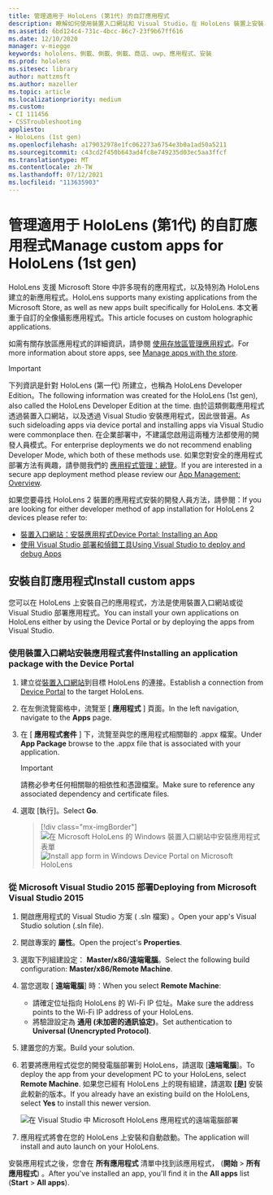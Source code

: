 ```yaml
---
title: 管理適用于 HoloLens (第1代) 的自訂應用程式
description: 瞭解如何使用裝置入口網站和 Visual Studio，在 HoloLens 裝置上安裝、卸載及側載自訂的全像攝影應用程式。
ms.assetid: 6bd124c4-731c-4bcc-86c7-23f9b67ff616
ms.date: 12/10/2020
manager: v-miegge
keywords: hololens、側載、側載、側載、商店、uwp、應用程式、安裝
ms.prod: hololens
ms.sitesec: library
author: mattzmsft
ms.author: mazeller
ms.topic: article
ms.localizationpriority: medium
ms.custom:
- CI 111456
- CSSTroubleshooting
appliesto:
- HoloLens (1st gen)
ms.openlocfilehash: a179032978e1fc062273a6754e3b0a1ad50a5211
ms.sourcegitcommit: c43cd2f450b643ad4fc8e749235d03ec5aa3ffcf
ms.translationtype: MT
ms.contentlocale: zh-TW
ms.lasthandoff: 07/12/2021
ms.locfileid: "113635903"
---
```

# <a name="manage-custom-apps-for-hololens-1st-gen"></a><span data-ttu-id="060b9-104">管理適用于 HoloLens (第1代) 的自訂應用程式</span><span class="sxs-lookup"><span data-stu-id="060b9-104">Manage custom apps for HoloLens (1st gen)</span></span>

<span data-ttu-id="060b9-105">HoloLens 支援 Microsoft Store 中許多現有的應用程式，以及特別為 HoloLens 建立的新應用程式。</span><span class="sxs-lookup"><span data-stu-id="060b9-105">HoloLens supports many existing applications from the Microsoft Store, as well as new apps built specifically for HoloLens.</span></span> <span data-ttu-id="060b9-106">本文著重于自訂的全像攝影應用程式。</span><span class="sxs-lookup"><span data-stu-id="060b9-106">This article focuses on custom holographic applications.</span></span>  

<span data-ttu-id="060b9-107">如需有關存放區應用程式的詳細資訊，請參閱 [使用存放區管理應用程式](holographic-store-apps.md)。</span><span class="sxs-lookup"><span data-stu-id="060b9-107">For more information about store apps, see [Manage apps with the store](holographic-store-apps.md).</span></span>

> [!IMPORTANT]
> <span data-ttu-id="060b9-108">下列資訊是針對 HoloLens (第一代) 所建立，也稱為 HoloLens Developer Edition。</span><span class="sxs-lookup"><span data-stu-id="060b9-108">The following information was created for the HoloLens (1st gen), also called the HoloLens Developer Edition at the time.</span></span> <span data-ttu-id="060b9-109">由於這類側載應用程式透過裝置入口網站，以及透過 Visual Studio 安裝應用程式，因此很普遍。</span><span class="sxs-lookup"><span data-stu-id="060b9-109">As such sideloading apps via device portal and installing apps via Visual Studio were commonplace then.</span></span> <span data-ttu-id="060b9-110">在企業部署中，不建議您啟用這兩種方法都使用的開發人員模式。</span><span class="sxs-lookup"><span data-stu-id="060b9-110">For enterprise deployments we do not recommend enabling Developer Mode, which both of these methods use.</span></span> <span data-ttu-id="060b9-111">如果您對安全的應用程式部署方法有興趣，請參閱我們的 [應用程式管理：總覽](app-deploy-overview.md)。</span><span class="sxs-lookup"><span data-stu-id="060b9-111">If you are interested in a secure app deployment method please review our [App Management: Overview](app-deploy-overview.md).</span></span>
>
> <span data-ttu-id="060b9-112">如果您要尋找 HoloLens 2 裝置的應用程式安裝的開發人員方法，請參閱：</span><span class="sxs-lookup"><span data-stu-id="060b9-112">If you are looking for either developer method of app installation for HoloLens 2 devices please refer to:</span></span>
>
> - [<span data-ttu-id="060b9-113">裝置入口網站：安裝應用程式</span><span class="sxs-lookup"><span data-stu-id="060b9-113">Device Portal: Installing an App</span></span>](/windows/mixed-reality/develop/platform-capabilities-and-apis/using-the-windows-device-portal#installing-an-app)
> - [<span data-ttu-id="060b9-114">使用 Visual Studio 部署和偵錯工具</span><span class="sxs-lookup"><span data-stu-id="060b9-114">Using Visual Studio to deploy and debug Apps</span></span>](/windows/mixed-reality/develop/platform-capabilities-and-apis/using-visual-studio)

## <a name="install-custom-apps"></a><span data-ttu-id="060b9-115">安裝自訂應用程式</span><span class="sxs-lookup"><span data-stu-id="060b9-115">Install custom apps</span></span>

<span data-ttu-id="060b9-116">您可以在 HoloLens 上安裝自己的應用程式，方法是使用裝置入口網站或從 Visual Studio 部署應用程式。</span><span class="sxs-lookup"><span data-stu-id="060b9-116">You can install your own applications on HoloLens either by using the Device Portal or by deploying the apps from Visual Studio.</span></span>

### <a name="installing-an-application-package-with-the-device-portal"></a><span data-ttu-id="060b9-117">使用裝置入口網站安裝應用程式套件</span><span class="sxs-lookup"><span data-stu-id="060b9-117">Installing an application package with the Device Portal</span></span>

1. <span data-ttu-id="060b9-118">建立從[裝置入口網站](/windows/mixed-reality/using-the-windows-device-portal)到目標 HoloLens 的連接。</span><span class="sxs-lookup"><span data-stu-id="060b9-118">Establish a connection from [Device Portal](/windows/mixed-reality/using-the-windows-device-portal) to the target HoloLens.</span></span>

1. <span data-ttu-id="060b9-119">在左側流覽窗格中，流覽至 [ **應用程式** ] 頁面。</span><span class="sxs-lookup"><span data-stu-id="060b9-119">In the left navigation, navigate to the **Apps** page.</span></span>

1. <span data-ttu-id="060b9-120">在 [ **應用程式套件** ] 下，流覽至與您的應用程式相關聯的 .appx 檔案。</span><span class="sxs-lookup"><span data-stu-id="060b9-120">Under **App Package** browse to the .appx file that is associated with your application.</span></span>

   > [!IMPORTANT]
   > <span data-ttu-id="060b9-121">請務必參考任何相關聯的相依性和憑證檔案。</span><span class="sxs-lookup"><span data-stu-id="060b9-121">Make sure to reference any associated dependency and certificate files.</span></span>

1. <span data-ttu-id="060b9-122">選取 [執行]。</span><span class="sxs-lookup"><span data-stu-id="060b9-122">Select **Go**.</span></span>

   > [!div class="mx-imgBorder"]
   > <span data-ttu-id="060b9-123">![在 Microsoft HoloLens 的 Windows 裝置入口網站中安裝應用程式表單](images/deviceportal-appmanager.jpg)</span><span class="sxs-lookup"><span data-stu-id="060b9-123">![Install app form in Windows Device Portal on Microsoft HoloLens](images/deviceportal-appmanager.jpg)</span></span>

### <a name="deploying-from-microsoft-visual-studio-2015"></a><span data-ttu-id="060b9-124">從 Microsoft Visual Studio 2015 部署</span><span class="sxs-lookup"><span data-stu-id="060b9-124">Deploying from Microsoft Visual Studio 2015</span></span>

1. <span data-ttu-id="060b9-125">開啟應用程式的 Visual Studio 方案 ( .sln 檔案) 。</span><span class="sxs-lookup"><span data-stu-id="060b9-125">Open your app's Visual Studio solution (.sln file).</span></span>

1. <span data-ttu-id="060b9-126">開啟專案的 **屬性**。</span><span class="sxs-lookup"><span data-stu-id="060b9-126">Open the project's **Properties**.</span></span>

1. <span data-ttu-id="060b9-127">選取下列組建設定： **Master/x86/遠端電腦**。</span><span class="sxs-lookup"><span data-stu-id="060b9-127">Select the following build configuration: **Master/x86/Remote Machine**.</span></span>

1. <span data-ttu-id="060b9-128">當您選取 [ **遠端電腦**] 時：</span><span class="sxs-lookup"><span data-stu-id="060b9-128">When you select **Remote Machine**:</span></span>
   - <span data-ttu-id="060b9-129">請確定位址指向 HoloLens 的 Wi-Fi IP 位址。</span><span class="sxs-lookup"><span data-stu-id="060b9-129">Make sure the address points to the Wi-Fi IP address of your HoloLens.</span></span>
   - <span data-ttu-id="060b9-130">將驗證設定為 **通用 (未加密的通訊協定)**。</span><span class="sxs-lookup"><span data-stu-id="060b9-130">Set authentication to **Universal (Unencrypted Protocol)**.</span></span>
   
1. <span data-ttu-id="060b9-131">建置您的方案。</span><span class="sxs-lookup"><span data-stu-id="060b9-131">Build your solution.</span></span>

1. <span data-ttu-id="060b9-132">若要將應用程式從您的開發電腦部署到 HoloLens，請選取 [**遠端電腦**]。</span><span class="sxs-lookup"><span data-stu-id="060b9-132">To deploy the app from your development PC to your HoloLens, select **Remote Machine**.</span></span> <span data-ttu-id="060b9-133">如果您已經有 HoloLens 上的現有組建，請選取 **[是]** 安裝此較新的版本。</span><span class="sxs-lookup"><span data-stu-id="060b9-133">If you already have an existing build on the HoloLens, select **Yes** to install this newer version.</span></span>  

   ![在 Visual Studio 中 Microsoft HoloLens 應用程式的遠端電腦部署](images/vs2015-remotedeployment.jpg)  
   
1. <span data-ttu-id="060b9-135">應用程式將會在您的 HoloLens 上安裝和自動啟動。</span><span class="sxs-lookup"><span data-stu-id="060b9-135">The application will install and auto launch on your HoloLens.</span></span>

<span data-ttu-id="060b9-136">安裝應用程式之後，您會在 **所有應用程式** 清單中找到該應用程式， (**開始**  >  **所有應用程式**) 。</span><span class="sxs-lookup"><span data-stu-id="060b9-136">After you've installed an app, you'll find it in the **All apps** list (**Start** > **All apps**).</span></span>
